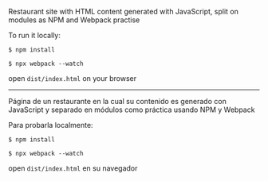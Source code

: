 Restaurant site with HTML content generated with JavaScript, split on modules as NPM and Webpack practise

To run it locally:

`$ npm install`

`$ npx webpack --watch`

open `dist/index.html` on your browser

------------------------

Página de un restaurante en la cual su contenido es generado con JavaScript y separado en módulos como práctica usando NPM y Webpack

Para probarla localmente:

`$ npm install`

`$ npx webpack --watch`

open `dist/index.html` en su navegador
